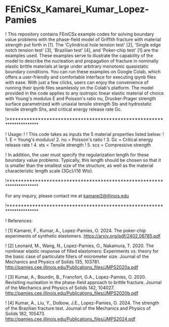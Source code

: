 # FEniCSx_Kamarei_Kumar_Lopez-Pamies
! This repository contains FEniCSx example codes for solving boundary value problems with the phase-field model of Griffith fracture with material strength put forth in [1]. The 'Cylindrical hole tension test' [2], 'Single edge notch tension test' [3], 'Brazilian test' [4], and 'Poker-chip test' [1] are the examples used. These examples serve to illustrate the capability of the model to describe the nucleation and propagation of fracture in nominally elastic brittle materials at large under arbitrary monotonic quasistatic boundary conditions. You can run these examples on Google Colab, which offers a user-friendly and comfortable interface for executing ipynb files with ease. With just a few clicks, users can enjoy the convenience of running their ipynb files seamlessly on the Colab's platform. The model provided in the code applies to any isotropic linear elastic material of choice with Young's modulus E and Poisson's ratio nu, Drucker-Prager strength surface parametrized with uniaxial tensile strength Sts and hydrostatic tensile strength Shs, and critical energy release rate Gc.

!********************************************************************** 

! Usage: ! ! This code takes as inputs the 5 material properties listed below: ! 1. E = Young's modulus! 2. nu = Poisson's ratio ! 3. Gc = Critical energy release rate ! 4. sts = Tensile strength ! 5. scs = Compressive strength

! In addition, the user must specify the regularization length for these boundary value problems. Typically, this length should be chosen so that it is smaller than the smallest size of the structure, as well as the material characteristic length scale (3Gc)/(16 Wts).


!********************************************************************** 

For any inquiry, please contact me at kamarei2@illinois.edu

!********************************************************************** 

! References:

! [1] Kamarei, F., Kumar, A., Lopez-Pamies, O. 2024. The poker-chip experiments of synthetic elastomers. https://arxiv.org/pdf/2402.06785.pdf

! [2] Leonard, M., Wang, N., Lopez-Pamies, O., Nakamura, T. 2020. The nonlinear elastic response of filled elastomers: Experiments vs. theory for the basic case of particulate fillers of micrometer size. Journal of the Mechanics and Physics of Solids 135, 103781. http://pamies.cee.illinois.edu/Publications_files/JMPS2020a.pdf

! [3] Kumar, A., Bourdin, B., Francfort, G.A., Lopez-Pamies, O. 2020. Revisiting nucleation in the phase-field approach to brittle fracture. Journal of the Mechanics and Physics of Solids 142, 104027. http://pamies.cee.illinois.edu/Publications_files/JMPS2020b.pdf

! [4] Kumar, A., Liu, Y., Dolbow, J.E., Lopez-Pamies, O. 2024. The strength of the Brazilian fracture test. Journal of the Mechanics and Physics of Solids 182, 105473. http://pamies.cee.illinois.edu/Publications_files/JMPS2024.pdf
